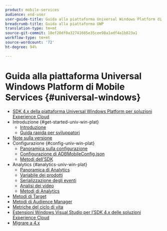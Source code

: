 ```yaml
---
product: mobile-services
audience: end-user
user-guide-title: Guida alla piattaforma Universal Windows Platform di Mobile Services
breadcrumb-title: Guida alla piattaforma UWP
translation-type: tm+mt
source-git-commit: 18ef20df0a32741685e35cee98a1adf4a1b823a1
workflow-type: tm+mt
source-wordcount: '72'
ht-degree: 94%

---
```



# Guida alla piattaforma Universal Windows Platform di Mobile Services {#universal-windows}

+ [SDK 4.x della piattaforma Universal Windows Platform per soluzioni Experience Cloud](overview.md)
+ Introduzione {#get-started-univ-win-plat}
   + [Introduzione](c-getting-started/c-getting-started.md)
   + [Guida rapida per sviluppatori](c-getting-started/dev-qs.md)
+ [Note sulla versione](release-notes.md)
+ Configurazione {#config-univ-win-plat}
   + [Panoramica sulla configurazione](c-configuration/c-configuration.md)
   + [Configurazione di ADBMobileConfig.json](c-configuration/c.json.md)
   + [Metodi dell’SDK](c-configuration/methods.md)
+ Analytics {#analytics-univ-win-plat}
   + [Panoramica di Analytics](analytics/analytics.md)
   + [Variabile dei prodotti](analytics/products.md)
   + [Serializzazione degli eventi](analytics/event-serialization.md)
   + [Analisi dei video](analytics/video-qs.md)
   + [Metodi di Analytics](analytics/analytics-methods.md)
+ [Metodi di Target](target/target-methods.md)
+ [Metodi di Audience Manager](audiencemgmt/audience-manager-methods.md)
+ [Metriche del ciclo di vita](metrics.md)
+ [Estensioni Windows Visual Studio per l’SDK 4.x delle soluzioni Experience Cloud](extensions/win-vse-4x.md)
+ [Migrare a 4.x](migration-v3.md)
